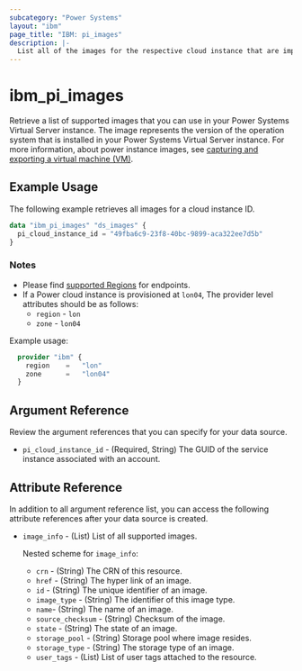 ```yaml
---
subcategory: "Power Systems"
layout: "ibm"
page_title: "IBM: pi_images"
description: |-
  List all of the images for the respective cloud instance that are imported from catalog by the user.
---
```


# ibm_pi_images

Retrieve a list of supported images that you can use in your Power Systems Virtual Server instance. The image represents the version of the operation system that is installed in your Power Systems Virtual Server instance. For more information, about power instance images, see [capturing and exporting a virtual machine (VM)](https://cloud.ibm.com/docs/power-iaas?topic=power-iaas-capturing-exporting-vm).

## Example Usage

The following example retrieves all images for a cloud instance ID.

```terraform
data "ibm_pi_images" "ds_images" {
  pi_cloud_instance_id = "49fba6c9-23f8-40bc-9899-aca322ee7d5b"
}
```

### Notes

- Please find [supported Regions](https://cloud.ibm.com/apidocs/power-cloud#endpoint) for endpoints.
- If a Power cloud instance is provisioned at `lon04`, The provider level attributes should be as follows:
  - `region` - `lon`
  - `zone` - `lon04`
  
Example usage:

  ```terraform
    provider "ibm" {
      region    =   "lon"
      zone      =   "lon04"
    }
  ```
  
## Argument Reference

Review the argument references that you can specify for your data source.

- `pi_cloud_instance_id` - (Required, String) The GUID of the service instance associated with an account.

## Attribute Reference

In addition to all argument reference list, you can access the following attribute references after your data source is created.

- `image_info` - (List) List of all supported images.

  Nested scheme for `image_info`:
  - `crn` - (String) The CRN of this resource.
  - `href` - (String) The hyper link of an image.
  - `id` - (String) The unique identifier of an image.
  - `image_type` - (String) The identifier of this image type.
  - `name`-  (String) The name of an image.
  - `source_checksum` - (String) Checksum of the image.
  - `state` - (String) The state of an image.
  - `storage_pool` - (String) Storage pool where image resides.
  - `storage_type` - (String) The storage type of an image.
  - `user_tags` - (List) List of user tags attached to the resource.
